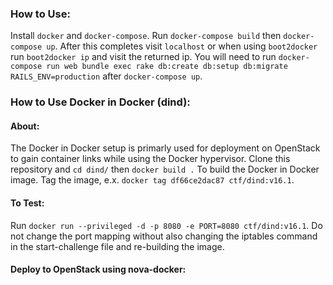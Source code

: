 ### How to Use:
Install `docker` and `docker-compose`. Run `docker-compose build` then `docker-compose up`. After this completes visit `localhost` or when using `boot2docker` run `boot2docker ip` and visit the returned ip. You will need to run `docker-compose run web bundle exec rake db:create db:setup db:migrate RAILS_ENV=production` after `docker-compose up`.

### How to Use Docker in Docker (dind):

#### About:
The Docker in Docker setup is primarly used for deployment on OpenStack to gain container links while using the Docker hypervisor. Clone this repository and `cd dind/` then `docker build .` To build the Docker in Docker image. Tag the image, e.x. `docker tag df66ce2dac87 ctf/dind:v16.1`.

#### To Test:
Run `docker run --privileged -d -p 8080 -e PORT=8080 ctf/dind:v16.1`. Do not change the port mapping without also changing the iptables command in the start-challenge file and re-building the image.

#### Deploy to OpenStack using nova-docker:
